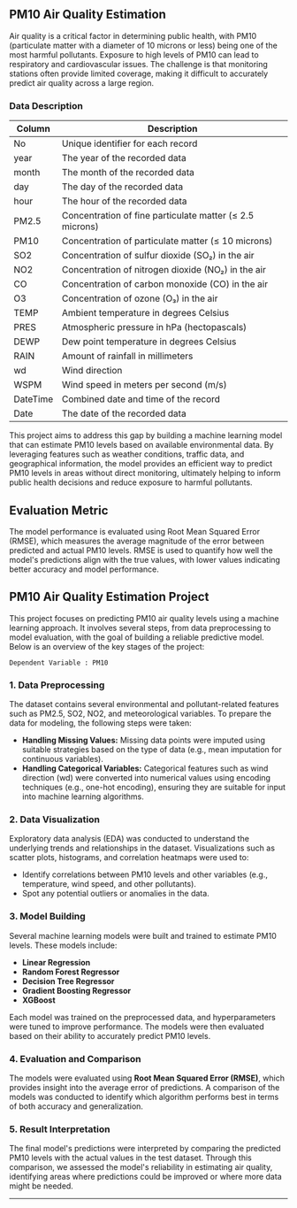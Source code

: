## PM10 Air Quality Estimation 
Air quality is a critical factor in determining public health, with PM10 (particulate matter with a diameter of 10 microns or less) being one of the most harmful pollutants. Exposure to high levels of PM10 can lead to respiratory and cardiovascular issues. The challenge is that monitoring stations often provide limited coverage, making it difficult to accurately predict air quality across a large region.

### Data Description
| Column             | Description                                                       |
| -----------------  | ----------------------------------------------------------------- |
| No  | Unique identifier for each record |
| year| The year of the recorded data |
| month| The month of the recorded data |
| day | The day of the recorded data |
| hour  | The hour of the recorded data |
| PM2.5 | Concentration of fine particulate matter (≤ 2.5 microns) |
| PM10| Concentration of particulate matter (≤ 10 microns) |
| SO2 | Concentration of sulfur dioxide (SO₂) in the air |
| NO2  | Concentration of nitrogen dioxide (NO₂) in the air |
| CO | Concentration of carbon monoxide (CO) in the air |
| O3 | Concentration of ozone (O₃) in the air |
| TEMP | Ambient temperature in degrees Celsius |
| PRES  | Atmospheric pressure in hPa (hectopascals) |
| DEWP | Dew point temperature in degrees Celsius |
| RAIN| Amount of rainfall in millimeters |
| wd | Wind direction |
| WSPM | Wind speed in meters per second (m/s) |
| DateTime| Combined date and time of the record |
| Date | The date of the recorded data |

This project aims to address this gap by building a machine learning model that can estimate PM10 levels based on available environmental data. By leveraging features such as weather conditions, traffic data, and geographical information, the model provides an efficient way to predict PM10 levels in areas without direct monitoring, ultimately helping to inform public health decisions and reduce exposure to harmful pollutants.

## Evaluation Metric
The model performance is evaluated using Root Mean Squared Error (RMSE), which measures the average magnitude of the error between predicted and actual PM10 levels. RMSE is used to quantify how well the model's predictions align with the true values, with lower values indicating better accuracy and model performance.

## PM10 Air Quality Estimation Project

This project focuses on predicting PM10 air quality levels using a machine learning approach. It involves several steps, from data preprocessing to model evaluation, with the goal of building a reliable predictive model. Below is an overview of the key stages of the project:

` Dependent Variable : PM10 `

### 1. Data Preprocessing
The dataset contains several environmental and pollutant-related features such as PM2.5, SO2, NO2, and meteorological variables. To prepare the data for modeling, the following steps were taken:
- **Handling Missing Values:** Missing data points were imputed using suitable strategies based on the type of data (e.g., mean imputation for continuous variables).
- **Handling Categorical Variables:** Categorical features such as wind direction (wd) were converted into numerical values using encoding techniques (e.g., one-hot encoding), ensuring they are suitable for input into machine learning algorithms.

### 2. Data Visualization
Exploratory data analysis (EDA) was conducted to understand the underlying trends and relationships in the dataset. Visualizations such as scatter plots, histograms, and correlation heatmaps were used to:
- Identify correlations between PM10 levels and other variables (e.g., temperature, wind speed, and other pollutants).
- Spot any potential outliers or anomalies in the data.

### 3. Model Building
Several machine learning models were built and trained to estimate PM10 levels. These models include:
- **Linear Regression**
- **Random Forest Regressor**
- **Decision Tree Regressor**
- **Gradient Boosting Regressor**
- **XGBoost**

Each model was trained on the preprocessed data, and hyperparameters were tuned to improve performance. The models were then evaluated based on their ability to accurately predict PM10 levels.

### 4. Evaluation and Comparison
The models were evaluated using **Root Mean Squared Error (RMSE)**, which provides insight into the average error of predictions. A comparison of the models was conducted to identify which algorithm performs best in terms of both accuracy and generalization.

### 5. Result Interpretation
The final model's predictions were interpreted by comparing the predicted PM10 levels with the actual values in the test dataset. Through this comparison, we assessed the model's reliability in estimating air quality, identifying areas where predictions could be improved or where more data might be needed.

---

